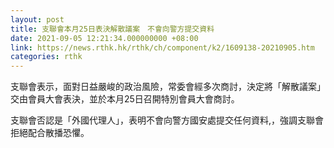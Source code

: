 ```yaml
---
layout: post
title: 支聯會本月25日表決解散議案　不會向警方提交資料
date: 2021-09-05 12:21:34.000000000 +08:00
link: https://news.rthk.hk/rthk/ch/component/k2/1609138-20210905.htm
categories: rthk
---
```


支聯會表示，面對日益嚴峻的政治風險，常委會經多次商討，決定將「解散議案」交由會員大會表決，並於本月25日召開特別會員大會商討。

支聯會否認是「外國代理人」，表明不會向警方國安處提交任何資料,，強調支聯會拒絕配合散播恐懼。
